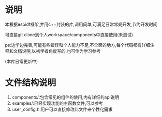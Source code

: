# 说明

本根据espidf框架,并用c++封装的库,调用简单,可满足日常常规开发,节约开发时间

可直接git clone到个人workspace/components中直接使用(未测试)

ps:边学边完善,可能有些错误和个人能力不足,不全面的地方,每个代码都有详细注释和文档说明,以初学者角度写的,也可作为学习参考

(本库日常更新中)

# 文件结构说明

1. components/:包含常见的组件的使用,内有详细的api说明
2. examples/:已经实现功能的主函数文件,可以参考
3. user_config.h:用户可以直接修改此文件来个性化需求